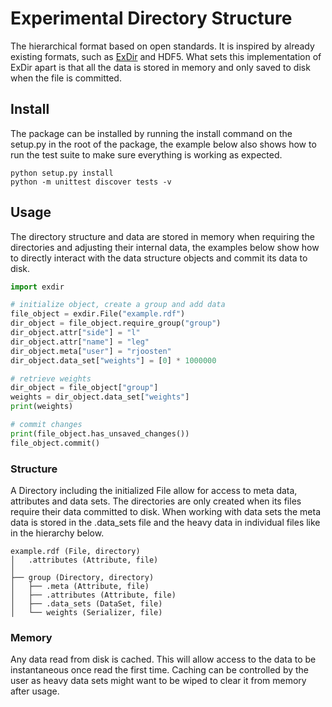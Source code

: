 # Experimental Directory Structure
The hierarchical format based on open standards. It is inspired by already 
existing formats, such as [ExDir](https://github.com/CINPLA/exdir) and HDF5. 
What sets this implementation of ExDir apart is that all the data is stored
in memory and only saved to disk when the file is committed.

## Install
The package can be installed by running the install command on the setup.py
in the root of the package, the example below also shows how to run the test
suite to make sure everything is working as expected.
```
python setup.py install
python -m unittest discover tests -v
```

## Usage
The directory structure and data are stored in memory when requiring the
directories and adjusting their internal data, the examples below show how 
to directly interact with the data structure objects and commit its data to 
disk.

```python
import exdir

# initialize object, create a group and add data
file_object = exdir.File("example.rdf")
dir_object = file_object.require_group("group")
dir_object.attr["side"] = "l"
dir_object.attr["name"] = "leg"
dir_object.meta["user"] = "rjoosten"
dir_object.data_set["weights"] = [0] * 1000000

# retrieve weights
dir_object = file_object["group"]
weights = dir_object.data_set["weights"]
print(weights)

# commit changes
print(file_object.has_unsaved_changes())
file_object.commit()
```

### Structure
A Directory including the initialized File allow for access to meta data,
attributes and data sets. The directories are only created when its files
require their data committed to disk. When working with data sets the meta
data is stored in the .data_sets file and the heavy data in individual files
like in the hierarchy below.

```
example.rdf (File, directory)
│   .attributes (Attribute, file)
│
├── group (Directory, directory)
│   ├── .meta (Attribute, file)
│   ├── .attributes (Attribute, file)
│   ├── .data_sets (DataSet, file)
│   └── weights (Serializer, file)
```

### Memory
Any data read from disk is cached. This will allow access to the data to
be instantaneous once read the first time. Caching can be controlled by the
user as heavy data sets might want to be wiped to clear it from memory after
usage.
